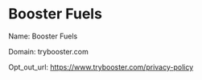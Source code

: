 # Booster Fuels

Name: Booster Fuels

Domain: trybooster.com

Opt_out_url: https://www.trybooster.com/privacy-policy
